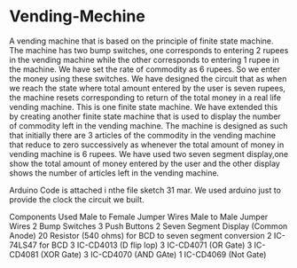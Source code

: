# Vending-Mechine
A vending machine that is based on the principle of finite state machine. The machine has two bump switches, one corresponds to entering 2 rupees in the vending machine while the other corresponds to entering 1 rupee in the machine. We have set the rate of commodity as 6 rupees. So we enter the money using these switches. We have designed the circuit that as when we reach the state where total amount entered by the user is seven rupees, the machine resets corresponding to return of the total money in a real life vending machine. This is one finite state machine. We have extended this by creating another finite state machine that is used to display the number of commodity left in the vending machine. The machine is designed as such that initially there are 3 articles of the commodity  in the vending machine that reduce to zero successively as whenever the total amount of money in vending machine is 6 rupees.  We have used two seven segment display,one show the total amount of money entered by the user and the other display shows the number of articles left in the vending machine.

Arduino Code is attached i nthe file sketch 31 mar. We used arduino just to provide the clock the circuit we built.

Components Used
Male to Female Jumper Wires
Male to Male Jumper Wires
2 Bump Switches
3 Push Buttons
2 Seven Segment Display (Common Anode)
20 Resistor (540 ohms) for BCD to seven segment conversion
2 IC-74LS47 for BCD
3 IC-CD4013 (D flip lop)
3 IC-CD4071 (OR Gate)
3 IC-CD4081 (XOR Gate)
3 IC-CD4070 (AND GAte)
1 IC-CD4069 (Not Gate)


